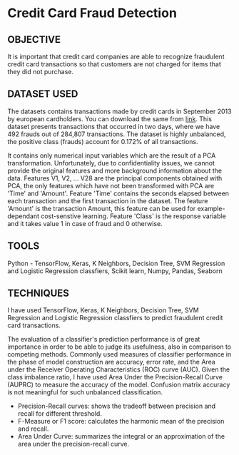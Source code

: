 # Credit Card Fraud Detection

## OBJECTIVE
It is important that credit card companies are able to recognize fraudulent credit card transactions so that customers are not charged for items that they did not purchase.

## DATASET USED
The datasets contains transactions made by credit cards in September 2013 by european cardholders. You can download the same from [link](https://www.kaggle.com/mlg-ulb/creditcardfraud). This dataset presents transactions that occurred in two days, where we have 492 frauds out of 284,807 transactions. The dataset is highly unbalanced, the positive class (frauds) account for 0.172% of all transactions.

It contains only numerical input variables which are the result of a PCA transformation. Unfortunately, due to confidentiality issues, we cannot provide the original features and more background information about the data. Features V1, V2, … V28 are the principal components obtained with PCA, the only features which have not been transformed with PCA are 'Time' and 'Amount'. Feature 'Time' contains the seconds elapsed between each transaction and the first transaction in the dataset. The feature 'Amount' is the transaction Amount, this feature can be used for example-dependant cost-senstive learning. Feature 'Class' is the response variable and it takes value 1 in case of fraud and 0 otherwise.

## TOOLS
Python - TensorFlow, Keras, K Neighbors, Decision Tree, SVM Regression and Logistic Regression classfiers, Scikit learn, Numpy, Pandas, Seaborn 

## TECHNIQUES
I have used TensorFlow, Keras, K Neighbors, Decision Tree, SVM Regression and Logistic Regression classfiers to predict fraudulent credit card transactions.

The evaluation of a classifier's prediction performance is of great importance in order to be able to judge its usefulness, also in comparison to competing methods. Commonly used measures of classifier performance in the phase of model construction are accuracy, error rate, and the Area under the Receiver Operating Characteristics (ROC) curve (AUC). Given the class imbalance ratio, I have used Area Under the Precision-Recall Curve (AUPRC) to measure the accuracy of the model. Confusion matrix accuracy is not meaningful for such unbalanced classification.
- Precision-Recall curves: shows the tradeoff between precision and recall for different threshold. 
- F-Measure or F1 score: calculates the harmonic mean of the precision and recall. 
- Area Under Curve: summarizes the integral or an approximation of the area under the precision-recall curve.
